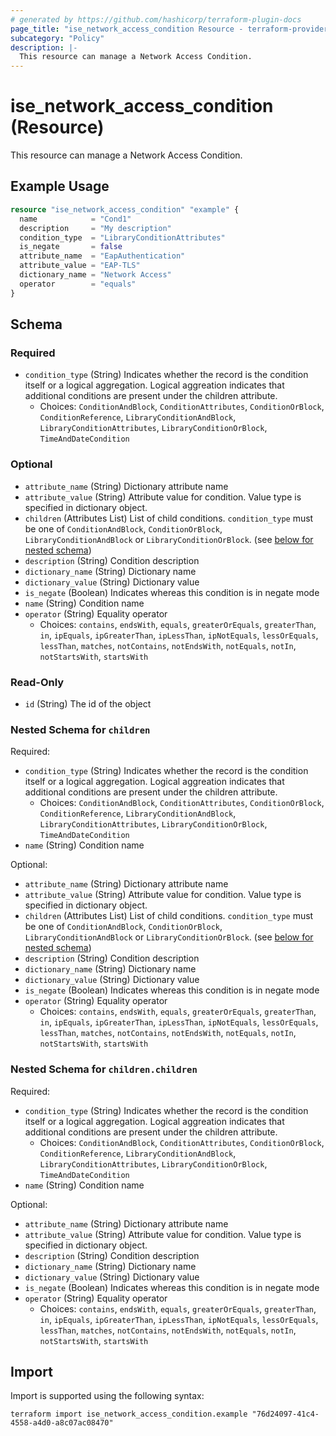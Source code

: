 ```yaml
---
# generated by https://github.com/hashicorp/terraform-plugin-docs
page_title: "ise_network_access_condition Resource - terraform-provider-ise"
subcategory: "Policy"
description: |-
  This resource can manage a Network Access Condition.
---
```


# ise_network_access_condition (Resource)

This resource can manage a Network Access Condition.

## Example Usage

```terraform
resource "ise_network_access_condition" "example" {
  name            = "Cond1"
  description     = "My description"
  condition_type  = "LibraryConditionAttributes"
  is_negate       = false
  attribute_name  = "EapAuthentication"
  attribute_value = "EAP-TLS"
  dictionary_name = "Network Access"
  operator        = "equals"
}
```

<!-- schema generated by tfplugindocs -->
## Schema

### Required

- `condition_type` (String) Indicates whether the record is the condition itself or a logical aggregation. Logical aggreation indicates that additional conditions are present under the children attribute.
  - Choices: `ConditionAndBlock`, `ConditionAttributes`, `ConditionOrBlock`, `ConditionReference`, `LibraryConditionAndBlock`, `LibraryConditionAttributes`, `LibraryConditionOrBlock`, `TimeAndDateCondition`

### Optional

- `attribute_name` (String) Dictionary attribute name
- `attribute_value` (String) Attribute value for condition. Value type is specified in dictionary object.
- `children` (Attributes List) List of child conditions. `condition_type` must be one of `ConditionAndBlock`, `ConditionOrBlock`, `LibraryConditionAndBlock` or `LibraryConditionOrBlock`. (see [below for nested schema](#nestedatt--children))
- `description` (String) Condition description
- `dictionary_name` (String) Dictionary name
- `dictionary_value` (String) Dictionary value
- `is_negate` (Boolean) Indicates whereas this condition is in negate mode
- `name` (String) Condition name
- `operator` (String) Equality operator
  - Choices: `contains`, `endsWith`, `equals`, `greaterOrEquals`, `greaterThan`, `in`, `ipEquals`, `ipGreaterThan`, `ipLessThan`, `ipNotEquals`, `lessOrEquals`, `lessThan`, `matches`, `notContains`, `notEndsWith`, `notEquals`, `notIn`, `notStartsWith`, `startsWith`

### Read-Only

- `id` (String) The id of the object

<a id="nestedatt--children"></a>
### Nested Schema for `children`

Required:

- `condition_type` (String) Indicates whether the record is the condition itself or a logical aggregation. Logical aggreation indicates that additional conditions are present under the children attribute.
  - Choices: `ConditionAndBlock`, `ConditionAttributes`, `ConditionOrBlock`, `ConditionReference`, `LibraryConditionAndBlock`, `LibraryConditionAttributes`, `LibraryConditionOrBlock`, `TimeAndDateCondition`
- `name` (String) Condition name

Optional:

- `attribute_name` (String) Dictionary attribute name
- `attribute_value` (String) Attribute value for condition. Value type is specified in dictionary object.
- `children` (Attributes List) List of child conditions. `condition_type` must be one of `ConditionAndBlock`, `ConditionOrBlock`, `LibraryConditionAndBlock` or `LibraryConditionOrBlock`. (see [below for nested schema](#nestedatt--children--children))
- `description` (String) Condition description
- `dictionary_name` (String) Dictionary name
- `dictionary_value` (String) Dictionary value
- `is_negate` (Boolean) Indicates whereas this condition is in negate mode
- `operator` (String) Equality operator
  - Choices: `contains`, `endsWith`, `equals`, `greaterOrEquals`, `greaterThan`, `in`, `ipEquals`, `ipGreaterThan`, `ipLessThan`, `ipNotEquals`, `lessOrEquals`, `lessThan`, `matches`, `notContains`, `notEndsWith`, `notEquals`, `notIn`, `notStartsWith`, `startsWith`

<a id="nestedatt--children--children"></a>
### Nested Schema for `children.children`

Required:

- `condition_type` (String) Indicates whether the record is the condition itself or a logical aggregation. Logical aggreation indicates that additional conditions are present under the children attribute.
  - Choices: `ConditionAndBlock`, `ConditionAttributes`, `ConditionOrBlock`, `ConditionReference`, `LibraryConditionAndBlock`, `LibraryConditionAttributes`, `LibraryConditionOrBlock`, `TimeAndDateCondition`
- `name` (String) Condition name

Optional:

- `attribute_name` (String) Dictionary attribute name
- `attribute_value` (String) Attribute value for condition. Value type is specified in dictionary object.
- `description` (String) Condition description
- `dictionary_name` (String) Dictionary name
- `dictionary_value` (String) Dictionary value
- `is_negate` (Boolean) Indicates whereas this condition is in negate mode
- `operator` (String) Equality operator
  - Choices: `contains`, `endsWith`, `equals`, `greaterOrEquals`, `greaterThan`, `in`, `ipEquals`, `ipGreaterThan`, `ipLessThan`, `ipNotEquals`, `lessOrEquals`, `lessThan`, `matches`, `notContains`, `notEndsWith`, `notEquals`, `notIn`, `notStartsWith`, `startsWith`

## Import

Import is supported using the following syntax:

```shell
terraform import ise_network_access_condition.example "76d24097-41c4-4558-a4d0-a8c07ac08470"
```
